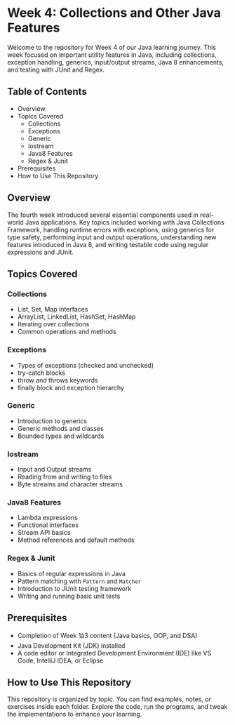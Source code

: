 # Week 4: Collections and Other Java Features

Welcome to the repository for Week 4 of our Java learning journey. This week focused on 
important utility features in Java, including collections, exception handling, generics, input/output streams, Java 8 enhancements, and testing with JUnit and Regex.

## Table of Contents
- Overview
- Topics Covered
  - Collections
  - Exceptions
  - Generic
  - Iostream
  - Java8 Features
  - Regex & Junit
- Prerequisites
- How to Use This Repository

## Overview

The fourth week introduced several essential components used in real-world Java applications. Key topics included working with Java Collections Framework, handling runtime errors with exceptions, using generics for type safety, performing input and output operations, understanding new features introduced in Java 8, and writing testable code using regular expressions and JUnit.

## Topics Covered

### Collections
- List, Set, Map interfaces
- ArrayList, LinkedList, HashSet, HashMap
- Iterating over collections
- Common operations and methods

### Exceptions
- Types of exceptions (checked and unchecked)
- try-catch blocks
- throw and throws keywords
- finally block and exception hierarchy

### Generic
- Introduction to generics
- Generic methods and classes
- Bounded types and wildcards

### Iostream
- Input and Output streams
- Reading from and writing to files
- Byte streams and character streams

### Java8 Features
- Lambda expressions
- Functional interfaces
- Stream API basics
- Method references and default methods

### Regex & Junit
- Basics of regular expressions in Java
- Pattern matching with `Pattern` and `Matcher`
- Introduction to JUnit testing framework
- Writing and running basic unit tests

## Prerequisites
- Completion of Week 1â3 content (Java basics, OOP, and DSA)
- Java Development Kit (JDK) installed
- A code editor or Integrated Development Environment (IDE) like VS Code, IntelliJ IDEA, or Eclipse

## How to Use This Repository

This repository is organized by topic. You can find examples, notes, or exercises inside each folder. Explore the code, run the programs, and tweak the implementations to enhance your learning.
